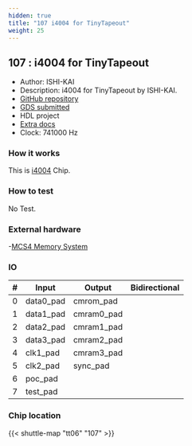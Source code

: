 ```yaml
---
hidden: true
title: "107 i4004 for TinyTapeout"
weight: 25
---
```


## 107 : i4004 for TinyTapeout

* Author: ISHI-KAI
* Description: i4004 for TinyTapeout by ISHI-KAI.
* [GitHub repository](https://github.com/noritsuna/tt06-tt_um_i4004)
* [GDS submitted](https://github.com/noritsuna/tt06-tt_um_i4004/actions/runs/8479565288)
* HDL project
* [Extra docs](None)
* Clock: 741000 Hz

### How it works

This is [i4004](https://ja.wikipedia.org/wiki/Intel_4004) Chip.

### How to test

No Test.

### External hardware

-[MCS4 Memory System](https://github.com/ryomuk/tangnano-MCS4memory)


### IO

| # | Input          | Output         | Bidirectional   |
| - | -------------- | -------------- | --------------- |
| 0 | data0_pad | cmrom_pad |  |
| 1 | data1_pad | cmram0_pad |  |
| 2 | data2_pad | cmram1_pad |  |
| 3 | data3_pad | cmram2_pad |  |
| 4 | clk1_pad | cmram3_pad |  |
| 5 | clk2_pad | sync_pad |  |
| 6 | poc_pad |  |  |
| 7 | test_pad |  |  |

### Chip location

{{< shuttle-map "tt06" "107" >}}
